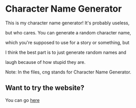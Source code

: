 # Character Name Generator

This is my character name generator! It's probably useless,

but who cares. You can generate a random character name,

which you're supposed to use for a story or something, but

I think the best part is to just generate random names and

laugh because of how stupid they are.

Note: In the files, cng stands for Character Name Generator.

## Want to try the website?
You can go [here](https://supergames-d.github.io/character-name-generator/)
